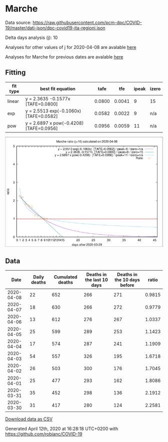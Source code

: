 # Marche

Data source: https://raw.githubusercontent.com/pcm-dpc/COVID-19/master/dati-json/dpc-covid19-ita-regioni.json

Delta days analysis (j): 10

Analyses for other values of j for 2020-04-08 are avalable [here](../README.md)

Analyses for Marche for previous dates are avalable [here](../../README.md)

## Fitting 
|fit type|best fit equation|tafe|tfe|ipeak|izero|
|-------|-----|--------|------|---|---|
|linear|y = 2.3635 -0.1577x  [TAFE=0.0800]|0.0800|0.0041|9|15|
|exp|y = 2.5513 exp(-0.1060x)  [TAFE=0.0582]|0.0582|0.0022|9|n/a|
|pow|y = 2.6897 x pow(-0.4208)  [TAFE=0.0956]|0.0956|0.0059|11|n/a|

![Plot](COVID-19_marche_j10_2020-04-08.png)

## Data
|Date|Daily deaths|Cumulated deaths|Deaths in the last 10 days|Deaths in the 10 days before|ratio|
|----|----------|-----------|-------|--------------------|-----|
|2020-04-08|22|652|266|271|0.9815|
|2020-04-07|18|630|266|272|0.9779|
|2020-04-06|13|612|276|267|1.0337|
|2020-04-05|25|599|289|253|1.1423|
|2020-04-04|17|574|287|241|1.1909|
|2020-04-03|54|557|326|195|1.6718|
|2020-04-02|26|503|300|176|1.7045|
|2020-04-01|25|477|293|162|1.8086|
|2020-03-31|35|452|298|136|2.1912|
|2020-03-30|31|417|280|124|2.2581|

[Download data as CSV](COVID-19_marche_j10_2020-04-08.csv)

Generated April 12th, 2020 at 16:28:18 UTC+0200 with https://github.com/robianc/COVID-19
